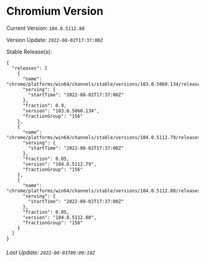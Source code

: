 # Chromium Version

Current Version: `104.0.5112.80`

Version Update: `2022-08-02T17:37:00Z`

Stable Release(s):
```
{
  "releases": [
    {
      "name": "chrome/platforms/win64/channels/stable/versions/103.0.5060.134/releases/1659461820",
      "serving": {
        "startTime": "2022-08-02T17:37:00Z"
      },
      "fraction": 0.9,
      "version": "103.0.5060.134",
      "fractionGroup": "156"
    },
    {
      "name": "chrome/platforms/win64/channels/stable/versions/104.0.5112.79/releases/1659461820",
      "serving": {
        "startTime": "2022-08-02T17:37:00Z"
      },
      "fraction": 0.05,
      "version": "104.0.5112.79",
      "fractionGroup": "156"
    },
    {
      "name": "chrome/platforms/win64/channels/stable/versions/104.0.5112.80/releases/1659461820",
      "serving": {
        "startTime": "2022-08-02T17:37:00Z"
      },
      "fraction": 0.05,
      "version": "104.0.5112.80",
      "fractionGroup": "156"
    }
  ]
}
```

###### Last Update: `2022-08-03T00:00:10Z`
